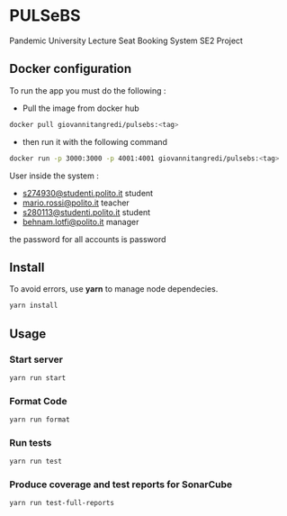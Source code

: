 # PULSeBS

Pandemic University Lecture Seat Booking System SE2 Project

## Docker configuration

To run the app you must do the following :
- Pull the image from docker hub 
```sh
docker pull giovannitangredi/pulsebs:<tag>
```
- then run it with the following command
```sh
docker run -p 3000:3000 -p 4001:4001 giovannitangredi/pulsebs:<tag>
``` 

User inside the system :
- s274930@studenti.polito.it student
- mario.rossi@polito.it teacher
- s280113@studenti.polito.it student
- behnam.lotfi@polito.it manager

the password for all accounts is password

## Install

To avoid errors, use **yarn** to manage node dependecies.

```sh
yarn install
```

## Usage

### Start server

```sh
yarn run start
```

### Format Code

```sh
yarn run format
```

### Run tests

```sh
yarn run test
```

### Produce coverage and test reports for SonarCube

```sh
yarn run test-full-reports
```
